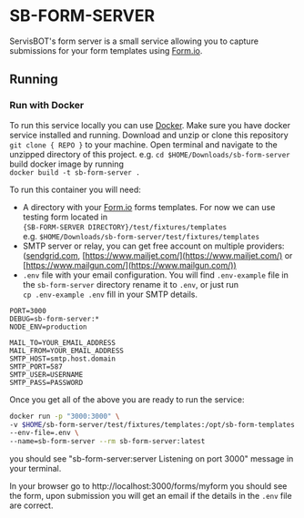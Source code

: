 
# SB-FORM-SERVER

ServisBOT's form server is a small service allowing you to capture submissions for your form templates using [Form.io](https://github.com/formio/formio).

## Running
### Run with Docker
To run this service locally you can use [Docker](https://docs.docker.com/install/).
Make sure you have docker service installed and running.
Download and unzip or clone this repository `git clone { REPO }` to your machine.
Open terminal and navigate to the unzipped directory of this project. e.g. `cd $HOME/Downloads/sb-form-server`
build docker image by running  
`docker build -t sb-form-server .`

To run this container you will need: 
- A directory with your [Form.io](https://github.com/formio/formio) forms templates.
  For now we can use testing form located in  
  `{SB-FORM-SERVER DIRECTORY}/test/fixtures/templates`  
  e.g. `$HOME/Downloads/sb-form-server/test/fixtures/templates`
- SMTP server or relay, you can get free account on multiple providers: ([sendgrid.com](sendgrid.com), [https://www.mailjet.com/](https://www.mailjet.com/) or [https://www.mailgun.com/](https://www.mailgun.com/))
- `.env` file with your email configuration.  You will find `.env-example` file in the `sb-form-server` directory rename it to `.env`, or just run  
`cp .env-example .env`
fill in your SMTP details.
```
PORT=3000
DEBUG=sb-form-server:*
NODE_ENV=production

MAIL_TO=YOUR_EMAIL_ADDRESS
MAIL_FROM=YOUR_EMAIL_ADDRESS
SMTP_HOST=smtp.host.domain
SMTP_PORT=587
SMTP_USER=USERNAME
SMTP_PASS=PASSWORD
```

Once you get all of the above you are ready to run the service:

```sh
docker run -p "3000:3000" \
-v $HOME/sb-form-server/test/fixtures/templates:/opt/sb-form-templates \
--env-file=.env \
--name=sb-form-server --rm sb-form-server:latest
```
you should see "sb-form-server:server Listening on port 3000" message in your terminal.

In your browser go to http://localhost:3000/forms/myform you should see the form, upon submission you will get an email if the details in the `.env` file are correct.


 


